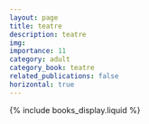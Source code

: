 ```yaml
---
layout: page
title: teatre
description: teatre
img:
importance: 11
category: adult
category_book: teatre
related_publications: false
horizontal: true
---
```


{% include books_display.liquid %}
